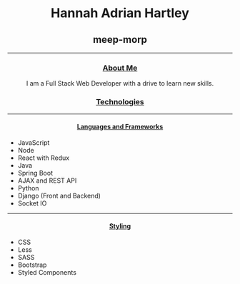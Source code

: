 # Hannah Adrian Hartley

## meep-morp

<hr />

### About Me

<p> I am a Full Stack Web Developer with a drive to learn new skills. </p>

### Technologies

---

#### Languages and Frameworks

- JavaScript
- Node
- React with Redux
- Java
- Spring Boot
- AJAX and REST API
- Python
- Django (Front and Backend)
- Socket IO

---

#### Styling

- CSS
- Less
- SASS
- Bootstrap
- Styled Components

<summary>
<style>
    * {
        text-align: center;
  }
  ul, ol, li {
      text-align: left;
  }
    h3, h4, h5 {
        text-decoration: underline;
    }
</style>
</summary>
